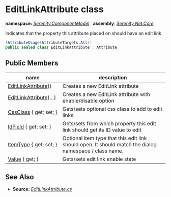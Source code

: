 # EditLinkAttribute class
**namespace:** *[Serenity.ComponentModel](../README.md#serenity.componentmodel-namespace)*   **assembly**: *[Serenity.Net.Core](../README.md)*

Indicates that the property this attribute placed on should have an edit link

```csharp
[AttributeUsage(AttributeTargets.All)]
public sealed class EditLinkAttribute : Attribute
```

## Public Members

| name | description |
| --- | --- |
| [EditLinkAttribute](EditLinkAttribute/EditLinkAttribute.md)() | Creates a new EditLink attribute |
| [EditLinkAttribute](EditLinkAttribute/EditLinkAttribute.md)(…) | Creates a new EditLink attribute with enable/disable option |
| [CssClass](EditLinkAttribute/CssClass.md) { get; set; } | Gets/sets optional css class to add to edit links |
| [IdField](EditLinkAttribute/IdField.md) { get; set; } | Gets/sets from which property this edit link should get its ID value to edit |
| [ItemType](EditLinkAttribute/ItemType.md) { get; set; } | Optional item type that this edit link should open. It should match the dialog namespace / class name. |
| [Value](EditLinkAttribute/Value.md) { get; } | Gets/sets edit link enable state |

## See Also

* **Source:** *[EditLinkAttribute.cs](https://github.com/serenity-is/Serenity/blob/master/src/Serenity.Net.Core/ComponentModel/Columns/EditLinkAttribute.cs)*